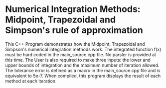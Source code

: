 # Numerical Integration Methods: Midpoint, Trapezoidal and Simpson's rule of approximation
 This C++ Program demonstrates how the Midpoint, Trapezoidal and Simpson's numerical integration methods work.
 The integrated function f(x) must be hard coded in the main_source.cpp file. No parsler is provided at this time. 
 The User is also required to make three inputs: the lower and upper bounds of integration and the maximum number of iteration allowed.
 The tolerance error is defined as a macro in the main_source.cpp file and is equivalent to 5e-7.
 When compiled, this program displays the result of each method at each iteration.
